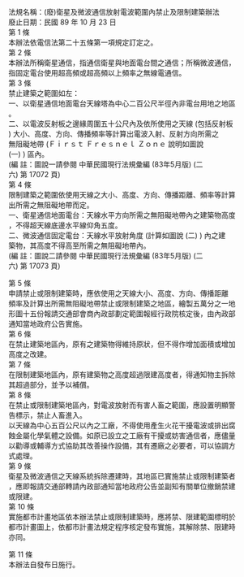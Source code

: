 法規名稱：(廢)衛星及微波通信放射電波範圍內禁止及限制建築辦法  
廢止日期：民國 89 年 10 月 23 日  
第 1 條  
本辦法依電信法第二十五條第一項規定訂定之。  
第 2 條  
本辦法所稱衛星通信，指通信衛星與地面電台間之通信；所稱微波通信，  
指固定電台使用超高頻或超高頻以上頻率之無線電通信。  
第 3 條  
禁止建築之範圍如左：  
一、以衛星通信地面電台天線塔為中心二百公尺半徑內非電台用地之地區  
。  
二、以電波反射板之邊緣周圍五十公尺內及依所使用之天線 (包括反射板  
) 大小、高度、方向、傳播頻率等計算出電波入射、反射方向所需之  
無阻礙地帶 (Ｆｉｒｓｔ Ｆｒｅｓｎｅｌ Ｚｏｎｅ 說明如圖說  
(一) ) 區內。  
(編 註：圖說一請參閱 中華民國現行法規彙編 (83年5月版) (二  
六) 第 17072 頁)  
第 4 條  
限制建築之範圍依使用天線之大小、高度、方向、傳播距離、頻率等計算  
出所需之無阻礙地帶而定。  
一、衛星通信地面電台：天線水平方向所需之無阻礙地帶內之建築物高度  
，不得超天線底邊水平線仰角五度。  
二、微波通信固定電台：天線水平放射角度 (計算如圖說 (二) ) 內之建  
築物，其高度不得高至所需之無阻礙地帶內。  
(編 註：圖說二請參閱 中華民國現行法規彙編 (83年5月版) (二  
六) 第 17073 頁)  


第 5 條  
申請禁止或限制建築時，應依使用之天線大小、高度、方向、傳播距離  
頻率及計算出所需無阻礙地帶禁止或限制建築之地區，繪製五萬分之一地  
形圖十五份報請交通部會商內政部劃定範圍報經行政院核定後，由內政部  
通知當地政府公告實施。  
第 6 條  
在禁止建築地區內，原有之建築物得維持原狀，但不得作增加面積或增加  
高度之改建。  
第 7 條  
在限制建築地區內，原有建築物之高度超過限建高度者，得通知物主拆除  
其超過部分，並予以補償。  
第 8 條  
在禁止或限制建築地區內，對電波放射而有害人畜之範圍，應設置明顯警  
告標示，禁止人畜進入。  
以天線為中心五百公尺以內之工廠，不得使用產生火花干擾電波或排出腐  
蝕金屬化學氣體之設備。如原已設立之工廠有干擾或妨害通信者，應儘量  
以勸導或輔導方式協助其改善操作設備，其有遷廠之必要者，可以協調方  
式處理。  
第 9 條  
衛星及微波通信之天線系統拆除遷建時，其地區已實施禁止或限制建築者  
，應即報請交通部轉請內政部通知當地政府公告並副知有關單位撤銷禁建  
或限建。  
第 10 條  
實施都市計畫地區依本辦法禁止或限制建築時，應將禁、限建範圍標明於  
都市計畫圖上，依都市計畫法規定程序核定發布實施，其解除禁、限建時  
亦同。  


第 11 條  
本辦法自發布日施行。  


